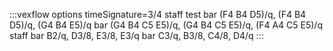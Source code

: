 ---
---

:::vexflow
options timeSignature=3/4
staff test 
  bar
        (F4 B4 D5)/q, (F4 B4 D5)/q, (G4 B4 E5)/q
  bar
        (G4 B4 C5 E5)/q, (G4 B4 C5 E5)/q, (F4 A4 C5 E5)/q
staff
  bar
        B2/q, D3/8, E3/8, E3/q
  bar
        C3/q, B3/8, C4/8, D4/q
:::
